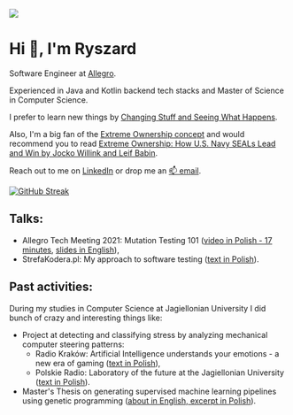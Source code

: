 ![](https://komarev.com/ghpvc/?username=ryszardmakuch&style=flat-square&color=orange&style=flat-square)

# Hi 👋, I'm Ryszard

Software Engineer at [Allegro](https://about.allegro.eu/).

Experienced in Java and Kotlin backend tech stacks and Master of Science in Computer Science.

I prefer to learn new things by [Changing Stuff and Seeing What Happens](https://twitter.com/thepracticaldev/status/720257210161311744).

Also, I'm a big fan of the [Extreme Ownership concept](https://youtube.com/watch?v=ljqra3BcqWM) and would recommend you to read [Extreme Ownership: How U.S. Navy SEALs Lead and Win by Jocko Willink and Leif Babin](https://goodreads.com/book/show/23848190-extreme-ownership).

Reach out to me on [LinkedIn](https://linkedin.com/in/ryszardmakuch/) or drop me an [📫 email](mailto:rmakuch.contact+gh@gmail.com).

[![GitHub Streak](https://github-readme-streak-stats.herokuapp.com?user=ryszardmakuch&theme=dark&hide_border=true&date_format=M%20j%5B%2C%20Y%5D)](https://git.io/streak-stats)

## Talks:

- Allegro Tech Meeting 2021: Mutation Testing 101 ([video in Polish - 17 minutes](https://youtube.com/watch?v=GibLUL2sYuA), [slides in English](https://github.com/ryszardmakuch/mutation-testing-101-atm-2021)),
- StrefaKodera.pl: My approach to software testing ([text in Polish](https://strefakodera.pl/po-godzinach/ryszard-makuch-o-testowaniu-oprogramowania)).

## Past activities:

During my studies in Computer Science at Jagiellonian University I did bunch of crazy and interesting things like: 

- Project at detecting and classifying stress by analyzing mechanical computer steering patterns:
  - Radio Kraków: Artificial Intelligence understands your emotions - a new era of gaming ([text in Polish](https://www.radiokrakow.pl/audycje/pracuja-na-nobla/interfejes-emocjonalny-nowatorskie-badania-nad-baedaniem-emocji-uczestnika-gry-przy-pomocy-sztucznej-inteligencji/)),
  - Polskie Radio: Laboratory of the future at the Jagiellonian University ([text in Polish](https://www.polskieradio.pl/9/201/Artykul/1247414,Laboratorium-przyszlosci-na-Uniwersytecie-Jagiellonskim)).
- Master's Thesis on generating supervised machine learning pipelines using genetic programming ([about in English, excerpt in Polish](https://github.com/ryszardmakuch/generating-supervised-ml-pipelines-using-genetic-programming)).
